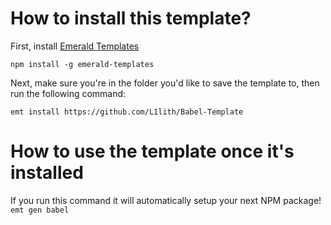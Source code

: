 # How to install this template?

First, install [Emerald Templates](https://github.com/L1lith/Emerald-Templates)

`npm install -g emerald-templates`

Next, make sure you're in the folder you'd like to save the template to, then run the following command:

`emt install https://github.com/L1lith/Babel-Template`

# How to use the template once it's installed

If you run this command it will automatically setup your next NPM package!
`emt gen babel`
